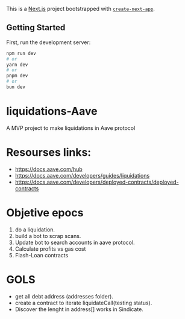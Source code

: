 This is a [Next.js](https://nextjs.org/) project bootstrapped with [`create-next-app`](https://github.com/vercel/next.js/tree/canary/packages/create-next-app).

## Getting Started

First, run the development server:

```bash
npm run dev
# or
yarn dev
# or
pnpm dev
# or
bun dev
```

# liquidations-Aave

A MVP project to make liquidations in Aave protocol

# Resourses links:

- https://docs.aave.com/hub
- https://docs.aave.com/developers/guides/liquidations
- https://docs.aave.com/developers/deployed-contracts/deployed-contracts

# Objetive epocs

1. do a liquidation.
2. build a bot to scrap scans.
3. Update bot to search accounts in aave protocol.
4. Calculate profits vs gas cost
5. Flash-Loan contracts

# GOLS

- get all debt address (addresses folder).
- create a contract to iterate liquidateCall(testing status).
- Discover the lenght in address[] works in Sindicate.
